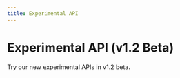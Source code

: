 ```yaml
---
title: Experimental API
---
```


# Experimental API (v1.2 Beta)

Try our new experimental APIs in v1.2 beta.